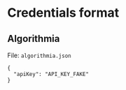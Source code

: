 # Credentials format

## Algorithmia

File: `algorithmia.json`

```
{
  "apiKey": "API_KEY_FAKE"
}
```